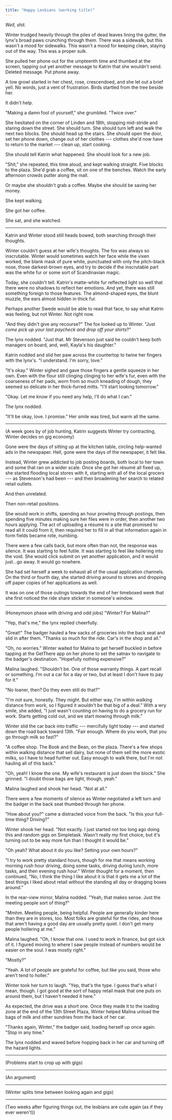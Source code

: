 ```yaml
---
title: "Happy Lesbians (working title)"
---
```


*Well, shit.*

Winter trudged heavily through the piles of dead leaves lining the gutter, the lynx's broad paws crunching through them. There was a sidewalk, but this wasn't a mood for sidewalks. This wasn't a mood for keeping clean, staying out of the way. This was a proper sulk.

She pulled her phone out for the umpteenth time and thumbed at the screen, tapping out yet another message to Katrin that she wouldn't send. Deleted message. Put phone away.

A low growl started in her chest, rose, crescendoed, and she let out a brief yell. No words, just a vent of frustration. Birds startled from the tree beside her.

It didn't help.

"Making a damn fool of yourself," she grumbled. "Twice over."

She hesitated on the corner of Linden and 18th, stopping mid-stride and staring down the street. She should turn. She should turn left and walk the next two blocks. She should head up the stairs. She should open the door, set her phone down, change out of her clothes --- clothes she'd now have to return to the market --- clean up, start cooking.

She should tell Katrin what happened. She should look for a new job.

"Shit," she repeated, this time aloud, and kept walking straight. Five blocks to the plaza. She'd grab a coffee, sit on one of the benches. Watch the early afternoon crowds putter along the mall.

Or maybe she shouldn't grab a coffee. Maybe she should be saving her money.

She kept walking.

She got her coffee.

She sat, and she watched.

-----

Katrin and Winter stood still heads bowed, both searching through their thoughts.

Winter couldn't guess at her wife's thoughts. The fox was always so inscrutable. Winter would sometimes watch her face while the vixen worked, the blank mask of pure white, punctuated with only the pitch-black nose, those darkest-brown eyes, and try to decide if the inscrutable part was the white fur or some sort of Scandinavian magic.

Today, she couldn't tell. Katrin's matte-white fur reflected light so well that there were no shadows to reflect her emotions. And yet, there was still something foreign to those features. The almond-shaped eyes, the blunt muzzle, the ears almost hidden in thick fur.

Perhaps another Swede would be able to read that face, to say what Katrin was feeling, but not Winter. Not right now.

"And they didn't give any recourse?" The fox looked up to Winter. "Just *come pick up your last paycheck and drop off your shirts*?"

The lynx nodded. "Just that. Mr Stevenson just said he couldn't keep both managers on board, and, well, Kayla's his daughter."

Katrin nodded and slid her paw across the countertop to twine her fingers with the lynx's. "I understand. I'm sorry, love."

"It's okay." Winter sighed and gave those fingers a gentle squeeze in her own. Even with the flour still clinging clinging to her wife's fur, even with the coarseness of her pads, worn from so much kneading of dough, they seemed so delicate in her thick-furred mitts. "I'll start looking tomorrow."

"Okay. Let me know if you need any help, I'll do what I can."

The lynx nodded.

"It'll be okay, love. I promise." Her smile was tired, but warm all the same.

-----

(A week goes by of job hunting, Katrin suggests Winter try contracting, Winter decides on gig economy)

Gone were the days of sitting up at the kitchen table, circling help-wanted ads in the newspaper. Hell, gone were the days of the newspaper, it felt like.

Instead, Winter grew addicted to job posting boards, both local to her town and some that ran on a wider scale. Once she got her résumé all fixed up, she started flooding local stores with it, starting with all of the local grocers --- as Stevenson's had been --- and then broadening her search to related retail outlets.

And then unrelated.

Then non-retail positions.

She would work in shifts, spending an hour prowling through postings, then spending five minutes making sure her files were in order, then another two hours applying. The act of uploading a résumé to a site that promised to read all it could from it, then required her to fill in all that information again in form fields became rote, numbing.

There were a few calls back, but more often than not, the response was silence. It was starting to feel futile. It was starting to feel like hollering into the void. She would click submit on yet another application, and it would just...go away. It would go nowhere.

She had set herself a week to exhaust all of the usual application channels. On the third or fourth day, she started driving around to stores and dropping off paper copies of her applications as well.

It was on one of those outings towards the end of her timeboxed week that she first noticed the ride share sticker in someone's window.

-----

(Honeymoon phase with driving and odd jobs)
"Winter? For Malina?"

"Yep, that's me," the lynx replied cheerfully.

"Great!" The badger hauled a few sacks of groceries into the back seat and slid in after them. "Thanks so much for the ride. Car's in the shop and all."

"Oh, no worries." Winter waited for Malina to get herself buckled in before tapping at the GetThere app on her phone to set the satnav to navigate to the badger's destination. "Hopefully nothing expensive?"

Malina laughed. "Shouldn't be. One of those warranty things. A part recall or something. I'm out a car for a day or two, but at least I don't have to pay for it."

"No loaner, then? Do they even still do that?"

"I'm not sure, honestly. They might. But either way, I'm within walking distance from work, so I figured it wouldn't be that big of a deal." With a wry smile, she added, "I just wasn't counting on having to do a grocery run for work. Starts getting cold out, and we start mowing through milk."

Winter slid the car back into traffic --- mercifully light today --- and started down the road back toward 13th. "Fair enough. Where do you work, that you go through milk so fast?"

"A coffee shop. The Book and the Bean, on the plaza. There's a few shops within walking distance that sell dairy, but none of them sell the more exotic milks, so I have to head further out. Easy enough to walk there, but I'm not hauling all of this back."

"Oh, yeah! I know the one. My wife's restaurant is just down the block." She grinned. "I doubt those bags are light, though, yeah."

Malina laughed and shook her head. "Not at all."

There were a few moments of silence as Winter negotiated a left turn and the badger in the back seat thumbed through her phone.

"How about you?" came a distracted voice from the back. "Is this your full-time thing? Driving?"

Winter shook her head. "Not exactly. I just started not too long ago doing this and random gigs on Simpletask. Wasn't really my first choice, but it's turning out to be way more fun than I thought it would be."

"Oh yeah? What about it do you like? Setting your own hours?"

"I try to work pretty standard hours, though for me that means working morning rush hour driving, doing some tasks, driving during lunch, more tasks, and then evening rush hour." Winter thought for a moment, then continued, "No, I think the thing I like about it is that it gets me a lot of the best things I liked about retail without the standing all day or dragging boxes around."

In the rear-view mirror, Malina nodded. "Yeah, that makes sense. Just the meeting people sort of thing?"

"Mmhm. Meeting people, being helpful. People are generally kinder here than they are in stores, too. Most folks are grateful for the rides, and those that aren't having a good day are usually pretty quiet. I don't get many people hollering at me."

Malina laughed. "Oh, I know that one. I used to work in finance, but got sick of it. I figured moving to where I saw people instead of numbers would be easier on the soul. I was mostly right."

"Mostly?"

"Yeah. A lot of people are grateful for coffee, but like you said, those who aren't tend to holler."

Winter took her turn to laugh. "Yep, that's the type. I guess that's what I mean, though. I got good at the sort of happy retail mask that one puts on around them, but I haven't needed it here."

As expected, the drive was a short one. Once they made it to the loading zone at the end of the 13th Street Plaza, Winter helped Malina unload the bags of milk and other sundries from the back of her car.

"Thanks again, Winter," the badger said, loading herself up once again. "Stop in any time."

The lynx nodded and waved before hopping back in her car and turning off the hazard lights.

-----

(Problems start to crop up with gigs)

-----

(An argument)

-----

(Winter splits time between looking again and gigs)

-----

(Two weeks after figuring things out, the lesbians are cute again (as if they ever weren't))

